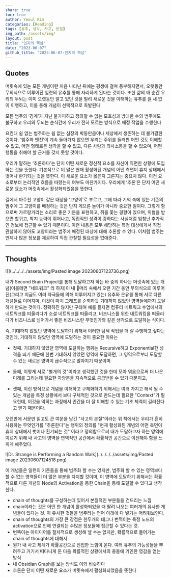 ```yaml
---  
share: true  
toc: true  
author: Yeoul Kim  
categories: [Reading]  
tags: [유추, 생각, 사고, 본질]  
img_path: /assets/img/  
layout: post  
title: "인지의 핵심"  
date: "2023-06-07"  
github_title: "2023-06-07-인지의 핵심"  
---  
```

  
## Quotes  
  
머릿속에 있는 모든 개념이란 처음 나타난 뒤에는 평생에 걸쳐 풍부해지면서, 오랫동안 무의식으로 이루어진 일련의 유추를 통해 자리하게 된다는 것이다. 또한 삶의 매 순간 우리의 두뇌는 이미 오랫동안 알고 있던 것을 빌려 새로운 것을 이해하는 유추를 쉴 새 없이 이행하고, 이를 통해 개념이 선택적으로 촉발된다    
    
모든 범주의 ‘경계’가 지닌 불가피하고 정의할 수 없는 모호성과 방대한 수의 범주에도 불구하고 우리의 두뇌는 순식간에 우리가 전혀 모르는 방식으로 배정 작업을 수행한다    
    
요컨대 쉼 없는 범주화는 쉼 없는 심장의 박동만큼이나 세상에서 생존하는 데 불가결한 것이다. ‘범주화 엔진’이 계속 돌아가지 않으면 우리는 주위를 둘러싼 어떤 것도 이해할 수 없고, 어떤 형태로든 생각을 할 수 없고, 다른 사람과 의사소통을 할 수 없으며, 어떤 행동을 취해야 할 근거를 갖지 못할 것이다.    
    
우리가 말하는 ‘추론하다’는 단지 어떤 새로운 정신적 요소를 자신이 직면한 상황에 도입하는 것을 뜻한다. 기본적으로 이 말은 현재 활성화된 개념의 어떤 측면이 휴지 상태에서 벗어나 환기되는 것을 뜻한다. 이 새로운 요소가 옳은지 그른지는 중요치 않다. 이전 요소로부터 논리적인 흐름을 따랐는지 여부도 마찬가지다. 우리에게 ‘추론’은 단지 어떤 새로운 요소가 머릿속에서 활성화되었음을 뜻한다.    
    
길에서 마주친 고양이 같은 대상을 ‘고양이’로 부르고, 그에 따라 기억 속에 있는 기존의 범주에 그 고양이를 배정하는 것은 단지 게으른 놀이가 아니라 중요한 일이다. 그렇게 함으로써 가르랑거리는 소리로 좋은 기분을 표현하고, 쥐를 쫓는 경향이 있으며, 위협을 받으면 할퀴고, 착지 능력이 뛰어나고, 독립적인 성격이 강하다는 사실처럼 엄청난 추가적인 정보에 접근할 수 있기 때문이다. 이런 내용은 모두 해당하는 특정 대상에게서 직접 관찰하지 않아도 고양이라는 범주에 배정된 대상에 대해 추론할 수 있다. 이처럼 범주는 언제나 많은 정보를 제공하여 직접 관찰할 필요성을 없애준다.  
  
---  
  
## Thoughts  
  
![](../../../../assets/img/Pasted image 20230607123736.png)  
  
내가 Second Brain Project를 통해 도달하고자 하는 바 중의 하나는 머릿속에 있는 개념(이를테면 "네트워크" 라 하자)이 내 머리 속에서 오랜 기간 동안 무의식으로 이루어진(그리고 지금도 여러 자극들에 의해 이루어지고 있는) 유추와 은유를 통해 서로 다른 개념들로 이어지며, 이것이 마치 그래프를 순회하듯 기대하지 않았던 영역들에까지 도달하게 만드는 것이다. 정확하진 않지만 구태여 예를 들자면 컴퓨터 네트워크 수업에서의 네트워크를 떠올리다가 소셜 네트워크를 떠올리고, 비즈니스를 위한 네트워킹을 떠올리다가 비즈니스로 넘어가서 좋은 비즈니스란 무엇인가와 같은 생각으로 도달하는 식이다.  
  
즉, 기대하지 않았던 영역에 도달하기 위해서 이러한 탐색 작업을 더 잘 수행하고 싶다는 것인데, 기대하지 않았던 영역에 도달하는 것이 중요한 이유는  
  
- 첫째. 기대하지 않았던 영역에 도달하는 행위는 Recursive하고 Exponential한 성격을 띄기 때문에 한번 기대하지 않았던 영역에 도달하면, 그 영역으로부터 도달할 수 있는 새로운 영역이 급수적으로 많아지기 때문이며  
  
- 둘째, 이렇게 서로 "별개의 것"이라고 생각했던 것을 한데 모아 엮음으로써 더 나은 미래를 그리는데 필요한 자양분을 지속적으로 공급받을 수 있기 때문이고,  
  
- 셋째, 이런 방식으로 개념을 이해하고 구체화하기 위해서는 여러 가지고 해석 될 수 있는 개념을 특정 상황에서 보다 구체적인 것으로 만드는데 필요한 "Context"가 필요한데, 이것을 익히는 과정에서 인간을 더 잘 이해할 수 있는 기초 체력이 길러진다고 믿기 때문이다.  
  
  
오랜만에 서문만 읽고도 큰 여운을 남긴 "사고의 본질"이라는 위 책에서는 우리가 흔히 사용하는 무엇인가를 "추론한다"는 행위의 정의를 "현재 활성화된 개념의 어떤 측면이 휴지 상태에서 벗어나 환기되는 것" 이라고 정의함으로써 내가 도달하고자 하는 영역에 이르기 위해 내 사고의 영역을 연역적인 공간에서 확률적인 공간으로 이전해야 함을 느끼게 해주었다.  
  
  
![Dr. Strange is Performing a Random Walk](../../../../assets/img/Pasted image 20230607124518.png)  
  
  
  
  
이 개념들은 일련의 기준들을 통해 범주화 할 수는 있지만, 범주화 할 수 있는 영역보다 할 수 없는 영역들이 더 많은 부분을 차지할 것이며, 이 영역에 도달하기 위해서는 확률적으로 다른 개념의 Node의 Activation을 통한 Chain을 통해 도달할 수 있다고 생각한다.  
  
  
- chain of thoughts를 구성하는데 있어서 본질적인 부분들을 건드리는 느낌  
- chain이라는 것은 어떤 한 개념이 활성화되었을 때 딸려 나오는 여러개의 유사한 개념들이 있다는 것. 이 유사한 것들을 범주라는 언어 아래에 다 넣기는 어려워보인다.   
- chain of thoughts의 가장 큰 장점은 한두개의 태그나 번쩍이는 특정 노드의 activation으로 인해 연결되는 수많은 정보들에 접근할 수 있다는 것.  
- 번뜩이는 아이디어를 절차적으로 생성해 낼 수는 없지만, 확률적으로 들어가는 chain of thoughts에 대해서   
- 뭔가 내 사고 체계가 확률공간으로 진입한 느낌이 온다. 여러 유추의 가능성들을 뿌려두고 거기서 떠다니게 둔 다음 확률적인 상황에서의 충돌에 기인한 영감을 얻는 방식  
- 내 Obsidian Graph를 보는 방식도 이와 비슷하다  
- 추론은 단지 어떤 새로운 요소가 머릿속에서 활성화되었음을 뜻한다